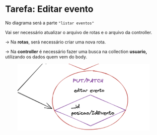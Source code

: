 # Tarefa: Editar evento

No diagrama será a parte `"listar eventos"`

Vai ser necessário atualizar o arquivo de rotas e o arquivo da controller.

\-> Na **rotas**, será necessário criar uma nova rota.

\-> Na **controller** é necessário fazer uma busca na collection **usuario,** utilizando os dados quem vem do body.



<figure><img src="../../.gitbook/assets/image (1).png" alt=""><figcaption></figcaption></figure>

